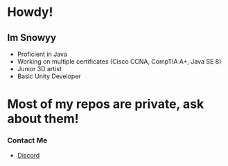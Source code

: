# Howdy!
## Im Snowyy
- Proficient in Java
- Working on multiple certificates (Cisco CCNA, CompTIA A+, Java SE 8)
- Junior 3D artist
- Basic Unity Developer
# Most of my repos are private, ask about them!

### Contact Me
- [Discord](https://discord.gg/AwtUBZVvEt)


